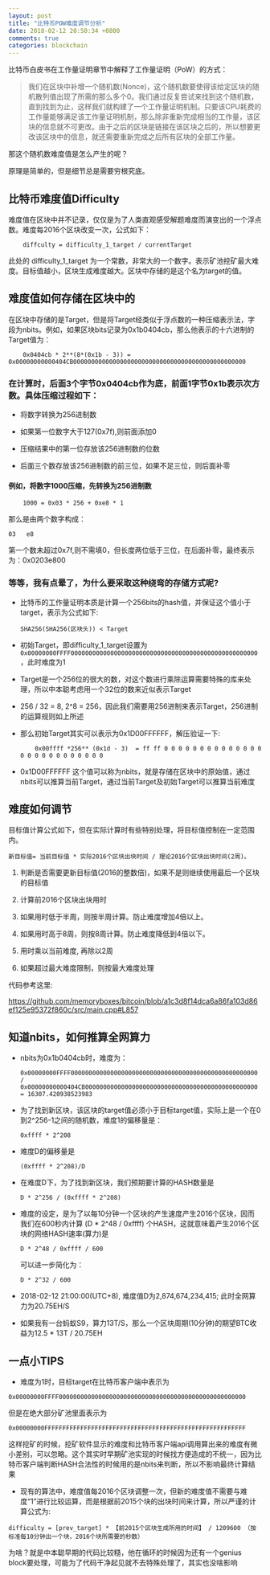 ```yaml
---
layout: post
title: "比特币POW难度调节分析"
date: 2018-02-12 20:50:34 +0800
comments: true
categories: blockchain
---
```


比特币白皮书在工作量证明章节中解释了工作量证明（PoW）的方式：


> 我们在区块中补增一个随机数(Nonce)，这个随机数要使得该给定区块的随机散列值出现了所需的那么多个0。我们通过反复尝试来找到这个随机数，直到找到为止，这样我们就构建了一个工作量证明机制。只要该CPU耗费的工作量能够满足该工作量证明机制，那么除非重新完成相当的工作量，该区块的信息就不可更改。由于之后的区块是链接在该区块之后的，所以想要更改该区块中的信息，就还需要重新完成之后所有区块的全部工作量。

那这个随机数难度值是怎么产生的呢？

<!-- more -->

原理是简单的，但是细节总是需要穷根究底。

## 比特币难度值Difficulty

难度值在区块中并不记录，仅仅是为了人类直观感受解题难度而演变出的一个浮点数。难度每2016个区块改变一次，公式如下：

```
    diffculty = difficulty_1_target / currentTarget
```

此处的 difficulty_1_target 为一个常数，非常大的一个数字。表示矿池挖矿最大难度。目标值越小，区块生成难度越大。区块中存储的是这个名为target的值。

## 难度值如何存储在区块中的

在区块中存储的是Target，但是将Target经类似于浮点数的一种压缩表示法，字段为nbits。例如，如果区块bits记录为0x1b0404cb，那么他表示的十六进制的Target值为：

```
    0x0404cb * 2**(8*(0x1b - 3)) = 0x00000000000404CB000000000000000000000000000000000000000000000000
```

### 在计算时，后面3个字节0x0404cb作为底，前面1字节0x1b表示次方数。具体压缩过程如下：

 * 将数字转换为256进制数

 * 如果第一位数字大于127(0x7f),则前面添加0

 * 压缩结果中的第一位存放该256进制数的位数

 * 后面三个数存放该256进制数的前三位，如果不足三位，则后面补零

#### 例如，将数字1000压缩，先转换为256进制数

```
    1000 = 0x03 * 256 + 0xe8 * 1
```

那么是由两个数字构成：

```
03   e8
```

第一个数未超过0x7f,则不需填0，但长度两位低于三位，在后面补零，最终表示为：0x0203e800


### 等等，我有点晕了，为什么要采取这种绕弯的存储方式呢?

* 比特币的工作量证明本质是计算一个256bits的hash值，并保证这个值小于target，表示为公式如下:

    ```
    SHA256(SHA256(区块头)) < Target
    ```

* 初始Target，即difficulty_1_target设置为`0x00000000FFFF0000000000000000000000000000000000000000000000000000`，此时难度为1

* Target是一个256位的很大的数，对这个数进行乘除运算需要特殊的库来处理，所以中本聪考虑用一个32位的数来近似表示Target

* 256 / 32 = 8, 2^8 = 256，因此我们需要用256进制来表示Target，256进制的运算规则如上所述

* 那么初始Target其实可以表示为0x1D00FFFFFF，解压验证一下:

    ```
        0x00ffff *256** (0x1d - 3)  = ff ff 0 0 0 0 0 0 0 0 0 0 0 0 0 0 0 0 0 0 0 0 0 0 0 0 0 0
    ```

* 0x1D00FFFFFF 这个值可以称为nbits，就是存储在区块中的原始值，通过nbits可以推算当前Target，通过当前Target及初始Target可以推算当前难度


## 难度如何调节

目标值计算公式如下，但在实际计算时有些特别处理，将目标值控制在一定范围内。

```
新目标值= 当前目标值 * 实际2016个区块出块时间 / 理论2016个区块出块时间(2周)。
```

1. 判断是否需要更新目标值(2016的整数倍)，如果不是则继续使用最后一个区块的目标值

2. 计算前2016个区块出块用时

3. 如果用时低于半周，则按半周计算。防止难度增加4倍以上。

4. 如果用时高于8周，则按8周计算。防止难度降低到4倍以下。

5. 用时乘以当前难度, 再除以2周

6. 如果超过最大难度限制，则按最大难度处理

代码参考这里:

https://github.com/memoryboxes/bitcoin/blob/a1c3d8f14dca6a86fa103d86ef125e95372f860c/src/main.cpp#L857


## 知道nbits，如何推算全网算力

* nbits为0x1b0404cb时，难度为：

    ```
    0x00000000FFFF0000000000000000000000000000000000000000000000000000 / 0x00000000000404CB000000000000000000000000000000000000000000000000 = 16307.420938523983
    ```

* 为了找到新区块，该区块的target值必须小于目标target值，实际上是一个在0到2^256-1之间的随机数，难度1的偏移量是：

   ```
   0xffff * 2^208
   ```

* 难度D的偏移量是

   ```
   (0xffff * 2^208)/D
   ```

* 在难度D下，为了找到新区块，我们预期要计算的HASH数量是

   ```
   D * 2^256 / (0xffff * 2^208)
   ```

* 难度的设定，是为了以每10分钟一个区块的产生速度产生2016个区块，因而我们在600秒内计算 (D * 2^48 / 0xffff) 个HASH，这就意味着产生2016个区块的网络HASH速率(算力)是

   ```
   D * 2^48 / 0xffff / 600
   ```

   可以进一步简化为：

   ```
   D * 2^32 / 600
   ```

* 2018-02-12 21:00:00(UTC+8), 难度值D为2,874,674,234,415; 此时全网算力为20.75EH/S

* 如果我有一台蚂蚁S9，算力13T/S，那么一个区块周期(10分钟)的期望BTC收益为12.5 * 13T / 20.75EH


## 一点小TIPS

* 难度为1时，目标target在比特币客户端中表示为

```
0x00000000FFFF0000000000000000000000000000000000000000000000000000
```

但是在绝大部分矿池里面表示为

```
0x00000000FFFFFFFFFFFFFFFFFFFFFFFFFFFFFFFFFFFFFFFFFFFFFFFFFFFFFFFF
```

这样挖矿的时候，挖矿软件显示的难度和比特币客户端api调用算出来的难度有微小差别，可以忽略。这个其实时早期矿池实现的时候找方便造成的不统一，因为比特币客户端判断HASH合法性的时候用的是nbits来判断，所以不影响最终计算结果


* 现有的算法中，难度值每2016个区块调整一次，但新的难度值不需要与难度“1”进行比较运算，而是根据前2015个块的出块时间来计算，所以严谨的计算公式为:

```
difficulty = [prev_target] * 【前2015个区块生成所用的时间】 / 1209600 （按标准每10分钟出一个块，2016个块所需要的秒数）
```

为啥？就是中本聪早期的代码比较糙，他在循环的时候因为还有一个genius block要处理，可能为了代码干净起见就不去特殊处理了，其实也没啥影响
